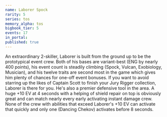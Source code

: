 ```yaml
---
name: Laborer Spock
rarity: 5
series: tos
memory_alpha: tos
bigbook_tier: 5
events: 17
in_portal:
published: true
---
```


An extraordinary 2-skiller, Laborer is built from the ground up to be the prototypical event crew. Both of his bases are variant-best (ENG by nearly 400 points), his event count is steadily climbing (Spock, Vulcan, Exobiology, Musician), and his twelve traits are second most in the game which gives him plenty of chances for one-off event bonuses. If you want to avoid starring up the likes of Captain Scott to finish your Jury Rigger collection, Laborer is there for you. He's also a premier defensive tool in the area. A huge +10 EV at 4 seconds with a helping of shield repair on top is obviously great and can match nearly every early activating instant damage crew. None of the crew with abilities that exceed Laborer's +10 EV can activate that quickly and only one (Dancing Chekov) activates before 8 seconds.
